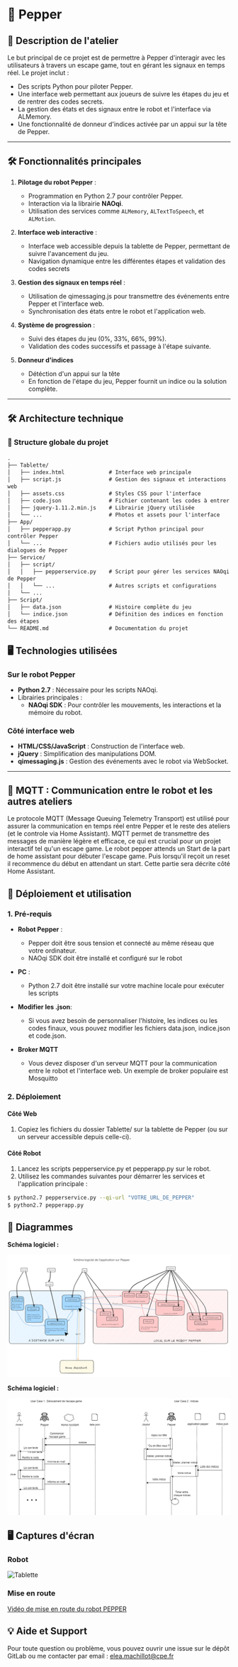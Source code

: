 # 🔧 Pepper

## 📜 Description de l'atelier

Le but principal de ce projet est de permettre à Pepper d'interagir avec les utilisateurs à travers un escape game, tout en gérant les signaux en temps réel. Le projet inclut :

- Des scripts Python pour piloter Pepper.
- Une interface web permettant aux joueurs de suivre les étapes du jeu et de rentrer des codes secrets.
- La gestion des états et des signaux entre le robot et l'interface via ALMemory.
- Une fonctionnalité de donneur d'indices activée par un appui sur la tête de Pepper.

---

## 🛠️ Fonctionnalités principales

1. **Pilotage du robot Pepper** :
   - Programmation en Python 2.7 pour contrôler Pepper.
   - Interaction via la librairie **NAOqi**.
   - Utilisation des services comme `ALMemory`, `ALTextToSpeech`, et `ALMotion`.

2. **Interface web interactive** :
   - Interface web accessible depuis la tablette de Pepper, permettant de suivre l'avancement du jeu.
    - Navigation dynamique entre les différentes étapes et validation des codes secrets

3. **Gestion des signaux en temps réel** :
   - Utilisation de qimessaging.js pour transmettre des événements entre Pepper et l'interface web.
   - Synchronisation des états entre le robot et l'application web.

4. **Système de progression** :
   - Suivi des étapes du jeu (0%, 33%, 66%, 99%).
   - Validation des codes successifs et passage à l'étape suivante.

5. **Donneur d'indices**
    - Détéction d'un appui sur la tête
    - En fonction de l'étape du jeu, Pepper fournit un indice ou la solution complète.

---

## 🛠️ Architecture technique

### 📂 Structure globale du projet

```plaintext
.
├── Tablette/
│   ├── index.html              # Interface web principale
│   ├── script.js               # Gestion des signaux et interactions web
│   ├── assets.css              # Styles CSS pour l'interface
│   ├── code.json               # Fichier contenant les codes à entrer
│   ├── jquery-1.11.2.min.js    # Librairie jQuery utilisée
│   └── ...                     # Photos et assets pour l'interface
├── App/
│   ├── pepperapp.py            # Script Python principal pour contrôler Pepper
│   └── ...                     # Fichiers audio utilisés pour les dialogues de Pepper
├── Service/
│   ├── script/
│   │   ├── pepperservice.py    # Script pour gérer les services NAOqi de Pepper
│   │   └── ...                 # Autres scripts et configurations
│   └── ...
├── Script/
│   ├── data.json               # Histoire complète du jeu
│   └── indice.json             # Définition des indices en fonction des étapes
└── README.md                   # Documentation du projet

```

## 🖥️ Technologies utilisées

### Sur le robot Pepper
- **Python 2.7** : Nécessaire pour les scripts NAOqi.
- Librairies principales :
  - **NAOqi SDK** : Pour contrôler les mouvements, les interactions et la mémoire du robot.

### Côté interface web
- **HTML/CSS/JavaScript** : Construction de l'interface web.
- **jQuery** : Simplification des manipulations DOM.
- **qimessaging.js** : Gestion des événements avec le robot via WebSocket.

---

## 📡 MQTT : Communication entre le robot et les autres ateliers
Le protocole MQTT (Message Queuing Telemetry Transport) est utilisé pour assurer la communication en temps réel entre Pepper et le reste des ateliers (et le controle via Home Assistant). MQTT permet de transmettre des messages de manière légère et efficace, ce qui est crucial pour un projet interactif tel qu'un escape game. Le robot pepper attends un Start de la part de home assistant pour débuter l'escape game. Puis lorsqu'il reçoit un reset il recommence du début en attendant un start. Cette partie sera décrite côté Home Assistant.


## 🚀 Déploiement et utilisation

### 1. Pré-requis

- **Robot Pepper** :
  - Pepper doit être sous tension et connecté au même réseau que votre ordinateur.
  - NAOqi SDK doit être installé et configuré sur le robot

- **PC** : 
    - Python 2.7 doit être installé sur votre machine locale pour exécuter les scripts

- **Modifier les .json**:
    - Si vous avez besoin de personnaliser l'histoire, les indices ou les codes finaux, vous pouvez modifier les fichiers data.json, indice.json et code.json.

- **Broker MQTT**
    - Vous devez disposer d'un serveur MQTT pour la communication entre le robot et l'interface web. Un exemple de broker populaire est Mosquitto

### 2. Déploiement

#### Côté Web
1. Copiez les fichiers du dossier Tablette/ sur la tablette de Pepper (ou sur un serveur accessible depuis celle-ci).

#### Côté Robot
1. Lancez les scripts pepperservice.py et pepperapp.py sur le robot.
2. Utilisez les commandes suivantes pour démarrer les services et l'application principale :
```bash
$ python2.7 pepperservice.py --qi-url "VOTRE_URL_DE_PEPPER"
$ python2.7 pepperapp.py
```

## 📂 Diagrammes
**Schéma logiciel :**  

![Schéma logiciel](Assets/Capture.PNG) 

**Schéma logiciel :**  

![Schéma ](Assets/Diagramme%20sans%20nom.jpg)

## 🖥️ Captures d'écran

### Robot 
![Tablette](Assets/tablette.png)


### Mise en route 
[Vidéo de mise en route du robot PEPPER](https://youtu.be/T9yHQd0aRbA)


## 💡 Aide et Support
Pour toute question ou problème, vous pouvez ouvrir une issue sur le dépôt GitLab ou me contacter par email : elea.machillot@cpe.fr
